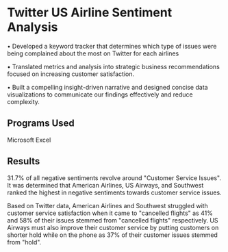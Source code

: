 # Twitter US Airline Sentiment Analysis
• Developed a keyword tracker that determines which type of issues were being complained about the most on Twitter for each airlines

• Translated metrics and analysis into strategic business recommendations focused on increasing customer satisfaction.

• Built a compelling insight-driven narrative and designed concise data visualizations to communicate our findings effectively and reduce complexity.

## Programs Used
Microsoft Excel 

## Results
31.7% of all negative sentiments revolve around "Customer Service Issues". It was determined that American Airlines, US Airways, and Southwest ranked the highest in negative sentiments towards customer service issues. 

Based on Twitter data, American Airlines and Southwest struggled with customer service satisfaction when it came to "cancelled flights" as 41% and 58% of their issues stemmed from "cancelled flights" respectively. US Airways must also improve their customer service by putting customers on shorter hold while on the phone as 37% of their customer issues stemmed from "hold".
